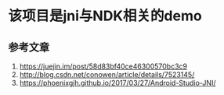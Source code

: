 # 该项目是jni与NDK相关的demo
## 参考文章
1. https://juejin.im/post/58d83bf40ce46300570bc3c9
2. http://blog.csdn.net/conowen/article/details/7523145/
3. https://phoenixgjh.github.io/2017/03/27/Android-Studio-JNI/
